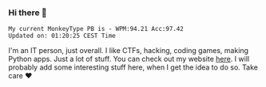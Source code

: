 ### Hi there 👋
<!-- PB START -->
```
My current MonkeyType PB is - WPM:94.21 Acc:97.42
Updated on: 01:20:25 CEST Time
```
<!-- PB END -->
I'm an IT person, just overall. I like CTFs, hacking, coding games, making Python apps. Just a lot of stuff.
You can check out my website [here](https://skill3472.github.io/).
I will probably add some interesting stuff here, when I get the idea to do so. Take care ❤️
